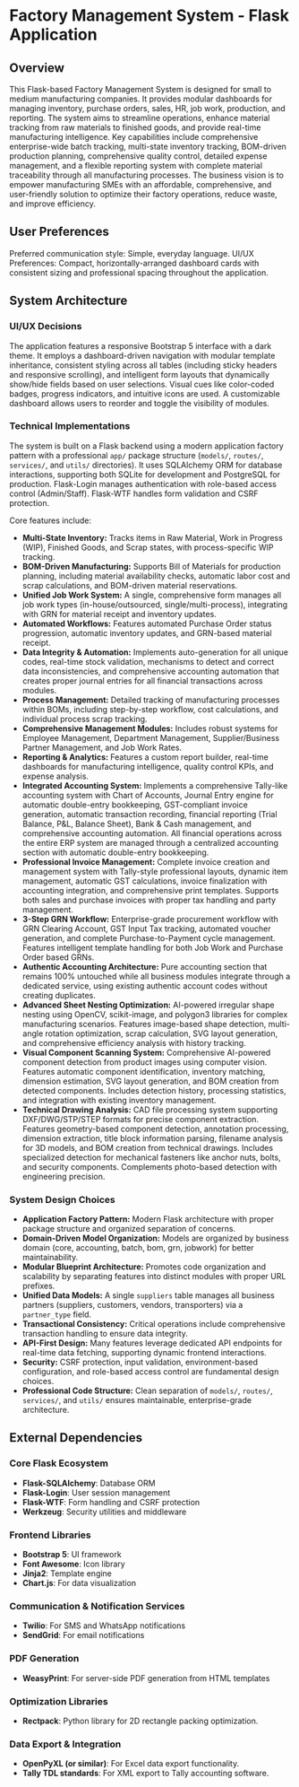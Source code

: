 # Factory Management System - Flask Application

## Overview
This Flask-based Factory Management System is designed for small to medium manufacturing companies. It provides modular dashboards for managing inventory, purchase orders, sales, HR, job work, production, and reporting. The system aims to streamline operations, enhance material tracking from raw materials to finished goods, and provide real-time manufacturing intelligence. Key capabilities include comprehensive enterprise-wide batch tracking, multi-state inventory tracking, BOM-driven production planning, comprehensive quality control, detailed expense management, and a flexible reporting system with complete material traceability through all manufacturing processes. The business vision is to empower manufacturing SMEs with an affordable, comprehensive, and user-friendly solution to optimize their factory operations, reduce waste, and improve efficiency.

## User Preferences
Preferred communication style: Simple, everyday language.
UI/UX Preferences: Compact, horizontally-arranged dashboard cards with consistent sizing and professional spacing throughout the application.

## System Architecture

### UI/UX Decisions
The application features a responsive Bootstrap 5 interface with a dark theme. It employs a dashboard-driven navigation with modular template inheritance, consistent styling across all tables (including sticky headers and responsive scrolling), and intelligent form layouts that dynamically show/hide fields based on user selections. Visual cues like color-coded badges, progress indicators, and intuitive icons are used. A customizable dashboard allows users to reorder and toggle the visibility of modules.

### Technical Implementations
The system is built on a Flask backend using a modern application factory pattern with a professional `app/` package structure (`models/`, `routes/`, `services/`, and `utils/` directories). It uses SQLAlchemy ORM for database interactions, supporting both SQLite for development and PostgreSQL for production. Flask-Login manages authentication with role-based access control (Admin/Staff). Flask-WTF handles form validation and CSRF protection.

Core features include:
- **Multi-State Inventory:** Tracks items in Raw Material, Work in Progress (WIP), Finished Goods, and Scrap states, with process-specific WIP tracking.
- **BOM-Driven Manufacturing:** Supports Bill of Materials for production planning, including material availability checks, automatic labor cost and scrap calculations, and BOM-driven material reservations.
- **Unified Job Work System:** A single, comprehensive form manages all job work types (in-house/outsourced, single/multi-process), integrating with GRN for material receipt and inventory updates.
- **Automated Workflows:** Features automated Purchase Order status progression, automatic inventory updates, and GRN-based material receipt.
- **Data Integrity & Automation:** Implements auto-generation for all unique codes, real-time stock validation, mechanisms to detect and correct data inconsistencies, and comprehensive accounting automation that creates proper journal entries for all financial transactions across modules.
- **Process Management:** Detailed tracking of manufacturing processes within BOMs, including step-by-step workflow, cost calculations, and individual process scrap tracking.
- **Comprehensive Management Modules:** Includes robust systems for Employee Management, Department Management, Supplier/Business Partner Management, and Job Work Rates.
- **Reporting & Analytics:** Features a custom report builder, real-time dashboards for manufacturing intelligence, quality control KPIs, and expense analysis.
- **Integrated Accounting System:** Implements a comprehensive Tally-like accounting system with Chart of Accounts, Journal Entry engine for automatic double-entry bookkeeping, GST-compliant invoice generation, automatic transaction recording, financial reporting (Trial Balance, P&L, Balance Sheet), Bank & Cash management, and comprehensive accounting automation. All financial operations across the entire ERP system are managed through a centralized accounting section with automatic double-entry bookkeeping.
- **Professional Invoice Management:** Complete invoice creation and management system with Tally-style professional layouts, dynamic item management, automatic GST calculations, invoice finalization with accounting integration, and comprehensive print templates. Supports both sales and purchase invoices with proper tax handling and party management.
- **3-Step GRN Workflow:** Enterprise-grade procurement workflow with GRN Clearing Account, GST Input Tax tracking, automated voucher generation, and complete Purchase-to-Payment cycle management. Features intelligent template handling for both Job Work and Purchase Order based GRNs.
- **Authentic Accounting Architecture:** Pure accounting section that remains 100% untouched while all business modules integrate through a dedicated service, using existing authentic account codes without creating duplicates.
- **Advanced Sheet Nesting Optimization:** AI-powered irregular shape nesting using OpenCV, scikit-image, and polygon3 libraries for complex manufacturing scenarios. Features image-based shape detection, multi-angle rotation optimization, scrap calculation, SVG layout generation, and comprehensive efficiency analysis with history tracking.
- **Visual Component Scanning System:** Comprehensive AI-powered component detection from product images using computer vision. Features automatic component identification, inventory matching, dimension estimation, SVG layout generation, and BOM creation from detected components. Includes detection history, processing statistics, and integration with existing inventory management.
- **Technical Drawing Analysis:** CAD file processing system supporting DXF/DWG/STP/STEP formats for precise component extraction. Features geometry-based component detection, annotation processing, dimension extraction, title block information parsing, filename analysis for 3D models, and BOM creation from technical drawings. Includes specialized detection for mechanical fasteners like anchor nuts, bolts, and security components. Complements photo-based detection with engineering precision.

### System Design Choices
- **Application Factory Pattern:** Modern Flask architecture with proper package structure and organized separation of concerns.
- **Domain-Driven Model Organization:** Models are organized by business domain (core, accounting, batch, bom, grn, jobwork) for better maintainability.
- **Modular Blueprint Architecture:** Promotes code organization and scalability by separating features into distinct modules with proper URL prefixes.
- **Unified Data Models:** A single `suppliers` table manages all business partners (suppliers, customers, vendors, transporters) via a `partner_type` field.
- **Transactional Consistency:** Critical operations include comprehensive transaction handling to ensure data integrity.
- **API-First Design:** Many features leverage dedicated API endpoints for real-time data fetching, supporting dynamic frontend interactions.
- **Security:** CSRF protection, input validation, environment-based configuration, and role-based access control are fundamental design choices.
- **Professional Code Structure:** Clean separation of `models/`, `routes/`, `services/`, and `utils/` ensures maintainable, enterprise-grade architecture.

## External Dependencies

### Core Flask Ecosystem
- **Flask-SQLAlchemy**: Database ORM
- **Flask-Login**: User session management
- **Flask-WTF**: Form handling and CSRF protection
- **Werkzeug**: Security utilities and middleware

### Frontend Libraries
- **Bootstrap 5**: UI framework
- **Font Awesome**: Icon library
- **Jinja2**: Template engine
- **Chart.js**: For data visualization

### Communication & Notification Services
- **Twilio**: For SMS and WhatsApp notifications
- **SendGrid**: For email notifications

### PDF Generation
- **WeasyPrint**: For server-side PDF generation from HTML templates

### Optimization Libraries
- **Rectpack**: Python library for 2D rectangle packing optimization.

### Data Export & Integration
- **OpenPyXL (or similar)**: For Excel data export functionality.
- **Tally TDL standards**: For XML export to Tally accounting software.
